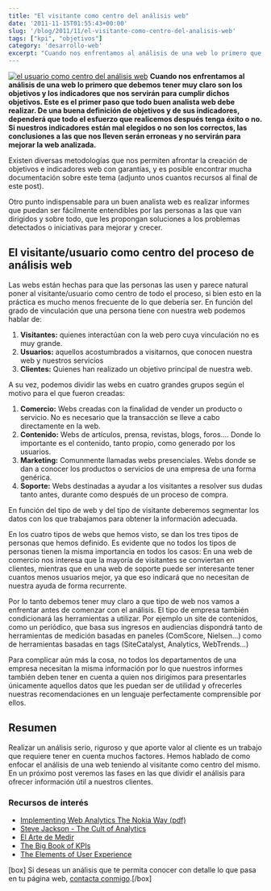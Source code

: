 ```yaml
---
title: "El visitante como centro del análisis web"
date: '2011-11-15T01:55:43+00:00'
slug: '/blog/2011/11/el-visitante-como-centro-del-analisis-web'
tags: ["kpi", "objetivos"]
category: 'desarrollo-web'
excerpt: "Cuando nos enfrentamos al análisis de una web lo primero que debemos tener muy claro son los objetivos y los indicadores que nos servirán para cumplir dichos objetivos.
---
```

[![el usuario como centro del análisis web](http://static.squarespace.com/static/5303797ae4b0c6ad9e43f072/5303ce80e4b0400995a883d6/5303cf4de4b0400995a88c23/1392758605217/user-centered-300x188.jpg?format=original "user-centered")](http://static.squarespace.com/static/5303797ae4b0c6ad9e43f072/5303ce80e4b0400995a883d6/5303cf4de4b0400995a88c20/1392758605016/user-centered.jpg?format=original) **Cuando nos enfrentamos al análisis de una web lo primero que debemos tener muy claro son los objetivos y los indicadores que nos servirán para cumplir dichos objetivos. Este es el primer paso que todo buen analista web debe realizar. De una buena definición de objetivos y de sus indicadores, dependerá que todo el esfuerzo que realicemos después tenga éxito o no. Si nuestros indicadores están mal elegidos o no son los correctos, las conclusiones a las que nos lleven serán erroneas y no servirán para mejorar la web analizada.** <!--more-->

Existen diversas metodologías que nos permiten afrontar la creación de objetivos e indicadores web con garantías, y es posible encontrar mucha documentación sobre este tema (adjunto unos cuantos recursos al final de este post).

Otro punto indispensable para un buen analista web es realizar informes que puedan ser fácilmente entendibles por las personas a las que van dirigidos y sobre todo, que les propongan soluciones a los problemas detectados o iniciativas para mejorar y crecer.

## El visitante/usuario como centro del proceso de análisis web

Las webs están hechas para que las personas las usen y parece natural poner al visitante/usuario como centro de todo el proceso, si bien esto en la práctica es mucho menos frecuente de lo que debería ser. En función del grado de vinculación que una persona tiene con nuestra web podemos hablar de:

1. **Visitantes:** quienes interactúan con la web pero cuya vinculación no es muy grande.
2. **Usuarios:** aquellos acostumbrados a visitarnos, que conocen nuestra web y nuestros servicios
3. **Clientes:** Quienes han realizado un objetivo principal de nuestra web.

A su vez, podemos dividir las webs en cuatro grandes grupos según el motivo para el que fueron creadas:

1. **Comercio:** Webs creadas con la finalidad de vender un producto o servicio. No es necesario que la transacción se lleve a cabo directamente en la web.
2. **Contenido:** Webs de artículos, prensa, revistas, blogs, foros.... Donde lo importante es el contenido, tanto propio, como generado por los usuarios.
3. **Marketing:** Comunmente llamadas webs presenciales. Webs donde se dan a conocer los productos o servicios de una empresa de una forma genérica.
4. **Soporte:** Webs destinadas a ayudar a los visitantes a resolver sus dudas tanto antes, durante como después de un proceso de compra.

En función del tipo de web y del tipo de visitante deberemos segmentar los datos con los que trabajamos para obtener la información adecuada.

En los cuatro tipos de webs que hemos visto, se dan los tres tipos de personas que hemos definido. Es evidente que no todos los tipos de personas tienen la misma importancia en todos los casos: En una web de comercio nos interesa que la mayoría de visitantes se conviertan en clientes, mientras que en una web de soporte puede ser interesante tener cuantos menos usuarios mejor, ya que eso indicará que no necesitan de nuestra ayuda de forma recurrente.

Por lo tanto debemos tener muy claro a que tipo de web nos vamos a enfrentar antes de comenzar con el análisis. El tipo de empresa también condicionará las herramientas a utilizar. Por ejemplo un site de contenidos, como un periódico, que basa sus ingresos en audiencias dispondrá tanto de herramientas de medición basadas en paneles (ComScore, Nielsen...) como de herramientas basadas en tags (SiteCatalyst, Analytics, WebTrends...)

Para complicar aún más la cosa, no todos los departamentos de una empresa necesitan la misma información por lo que nuestros informes también deben tener en cuenta a quien nos dirigimos para presentarles únicamente aquellos datos que les puedan ser de utilidad y ofrecerles nuestras recomendaciones en un lenguaje perfectamente comprensible por ellos.

## Resumen

Realizar un análisis serio, riguroso y que aporte valor al cliente es un trabajo que requiere tener en cuenta muchos factores. Hemos hablado de como enfocar el análisis de una web teniendo al visitante como centro del mismo. En un próximo post veremos las fases en las que dividir el análisis para ofrecer información útil a nuestros clientes.

### Recursos de interés

- [Implementing Web Analytics The Nokia Way (pdf)](http://www.visualrevenue.com/media/pdf/Implementing_WA_Nokia.pdf "the nokia way")
- [Steve Jackson - The Cult of Analytics](http://www.amazon.com/Cult-Analytics-strategies-Emarketing-Essentials/dp/1856176118 "Cult of Analytics")
- [El Arte de Medir](http://static.squarespace.com/static/5303797ae4b0c6ad9e43f072/5303ce80e4b0400995a883d6/5303cf35e4b0400995a88b0c/1392758581676/?format=original "El Arte de Medir")
- [The Big Book of KPIs](http://www.webanalyticsdemystified.com/content/books.asp "The Big Book of KPIs")
- [The Elements of User Experience](http://www.amazon.com/Elements-User-Experience-User-Centered-Design/dp/0321683684/ref=sr_1_1?s=books&ie=UTF8&qid=1321314510&sr=1-1 "The Elements of User Experience")

[box] Si deseas un análisis que te permita conocer con detalle lo que pasa en tu página web, [contacta conmigo](http://static.squarespace.com/static/5303797ae4b0c6ad9e43f072/5303ce80e4b0400995a883d6/5303cf44e4b0400995a88ba5/1392758596086/?format=original "Contactar").[/box]
